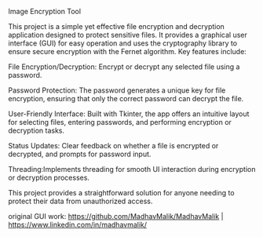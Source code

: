 Image Encryption Tool

This project is a simple yet effective file encryption and decryption application designed to protect sensitive files. It provides a graphical user interface (GUI) for easy operation and uses the cryptography library to ensure secure encryption with the Fernet algorithm. Key features include:

File Encryption/Decryption:
Encrypt or decrypt any selected file using a password.

Password Protection:
The password generates a unique key for file encryption, ensuring that only the correct password can decrypt the file.

User-Friendly Interface:
Built with Tkinter, the app offers an intuitive layout for selecting files, entering passwords, and performing encryption or decryption tasks.

Status Updates:
Clear feedback on whether a file is encrypted or decrypted, and prompts for password input.

Threading:Implements threading for smooth UI interaction during encryption or decryption processes.

This project provides a straightforward solution for anyone needing to protect their data from unauthorized access.


original GUI work: https://github.com/MadhavMalik/MadhavMalik | https://www.linkedin.com/in/madhavmalik/
